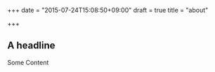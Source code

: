 +++
date = "2015-07-24T15:08:50+09:00"
draft = true
title = "about"

+++

## A headline

Some Content
